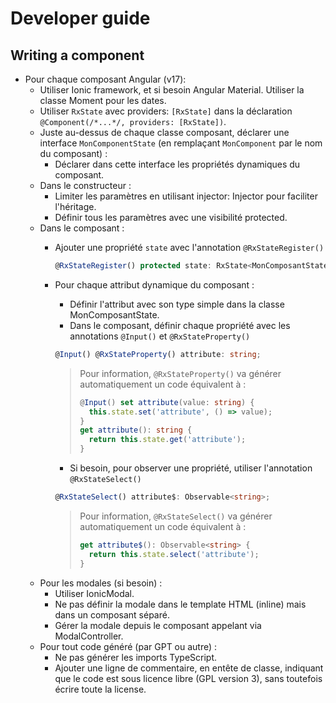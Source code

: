 # Developer guide

## Writing a component

- Pour chaque composant Angular (v17):
  - Utiliser Ionic framework, et si besoin Angular Material. Utiliser la classe Moment pour les dates.
  - Utiliser `RxState` avec providers: `[RxState]` dans la déclaration `@Component(/*...*/, providers: [RxState])`.
  - Juste au-dessus de chaque classe composant, déclarer une interface `MonComponentState` (en remplaçant `MonComponent` par le nom du composant) :
    * Déclarer dans cette interface les propriétés dynamiques du composant.
  - Dans le constructeur :
    * Limiter les paramètres en utilisant injector: Injector pour faciliter l'héritage.
    * Définir tous les paramètres avec une visibilité protected.
  - Dans le composant : 
    - Ajouter une propriété `state` avec l'annotation `@RxStateRegister()`
      ```ts
      @RxStateRegister() protected state: RxState<MonComposantState> = inject(RxState);
      ```
    - Pour chaque attribut dynamique du composant :
      * Définir l'attribut avec son type simple dans la classe MonComposantState.
      * Dans le composant, définir chaque propriété avec les annotations `@Input()` et `@RxStateProperty()`
      ```ts
      @Input() @RxStateProperty() attribute: string; 
      ```
      > Pour information, `@RxStateProperty()` va générer automatiquement un code équivalent à :
      > ```ts
      > @Input() set attribute(value: string) {
      >   this.state.set('attribute', () => value);
      > }
      > get attribute(): string {
      >   return this.state.get('attribute');
      > }
      > ```  

      * Si besoin, pour observer une propriété, utiliser l'annotation `@RxStateSelect()`
      ```ts
      @RxStateSelect() attribute$: Observable<string>; 
      ```
      > Pour information, `@RxStateSelect()` va générer automatiquement un code équivalent à :
      > ```ts
      > get attribute$(): Observable<string> {
      >   return this.state.select('attribute');
      > }
      > ```  
  - Pour les modales (si besoin) :
    *  Utiliser IonicModal.
    *  Ne pas définir la modale dans le template HTML (inline) mais dans un composant séparé.
    *  Gérer la modale depuis le composant appelant via ModalController.
  - Pour tout code généré (par GPT ou autre) :
    - Ne pas générer les imports TypeScript.
    - Ajouter une ligne de commentaire, en entête de classe, indiquant que le code est sous licence libre (GPL version 3), sans toutefois écrire toute la license. 
